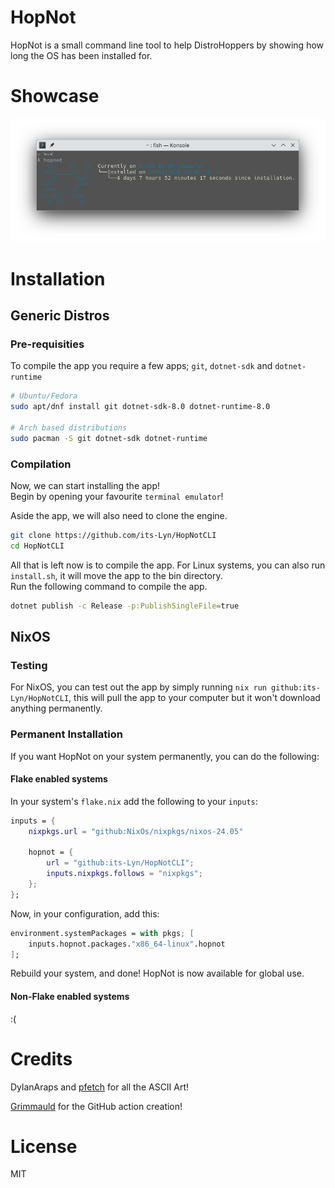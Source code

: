 # HopNot

HopNot is a small command line tool to help DistroHoppers by showing how long the OS has been installed for.

# Showcase
![HopNot in action](./showcase.png)

# Installation

## Generic Distros

### Pre-requisities
To compile the app you require a few apps; `git`, `dotnet-sdk` and `dotnet-runtime`

```bash
# Ubuntu/Fedora
sudo apt/dnf install git dotnet-sdk-8.0 dotnet-runtime-8.0

# Arch based distributions
sudo pacman -S git dotnet-sdk dotnet-runtime
```

### Compilation
Now, we can start installing the app! <br>
Begin by opening your favourite `terminal emulator`!

Aside the app, we will also need to clone the engine.

```bash
git clone https://github.com/its-Lyn/HopNotCLI
cd HopNotCLI
```

All that is left now is to compile the app. For Linux systems, you can also run `install.sh`, it will move the app to the bin directory. <br>
Run the following command to compile the app.
```bash
dotnet publish -c Release -p:PublishSingleFile=true
```

## NixOS

### Testing
For NixOS, you can test out the app by simply running `nix run github:its-Lyn/HopNotCLI`, this will pull the app to your computer but it won't download anything permanently.

### Permanent Installation
If you want HopNot on your system permanently, you can do the following:

#### Flake enabled systems
In your system's `flake.nix` add the following to your `inputs`:
```nix
inputs = {
	nixpkgs.url = "github:NixOs/nixpkgs/nixos-24.05"

	hopnot = {
		url = "github:its-Lyn/HopNotCLI";
		inputs.nixpkgs.follows = "nixpkgs";
	};
};
```
Now, in your configuration, add this:
```nix
environment.systemPackages = with pkgs; [
	inputs.hopnot.packages."x86_64-linux".hopnot
];
```
Rebuild your system, and done! HopNot is now available for global use.

#### Non-Flake enabled systems
:(

# Credits
DylanAraps and [pfetch](https://github.com/dylanaraps/pfetch) for all the ASCII Art!

[Grimmauld](https://github.com/LordGrimmauld) for the GitHub action creation!

# License
MIT

